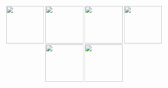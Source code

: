 
<p align="center">
  <img width="100" src= "https://images-wixmp-ed30a86b8c4ca887773594c2.wixmp.com/f/6f6afd6a-4027-4fd1-92af-89e6c44c534b/da8d69n-57ae5cd4-fccd-4ae0-9f8a-c825ef8535b2.png/v1/fill/w_99,h_56/scp_1810_stamp_f2u_by_shroomrot_da8d69n-fullview.png?token=eyJ0eXAiOiJKV1QiLCJhbGciOiJIUzI1NiJ9.eyJzdWIiOiJ1cm46YXBwOjdlMGQxODg5ODIyNjQzNzNhNWYwZDQxNWVhMGQyNmUwIiwiaXNzIjoidXJuOmFwcDo3ZTBkMTg4OTgyMjY0MzczYTVmMGQ0MTVlYTBkMjZlMCIsIm9iaiI6W1t7ImhlaWdodCI6Ijw9NTYiLCJwYXRoIjoiXC9mXC82ZjZhZmQ2YS00MDI3LTRmZDEtOTJhZi04OWU2YzQ0YzUzNGJcL2RhOGQ2OW4tNTdhZTVjZDQtZmNjZC00YWUwLTlmOGEtYzgyNWVmODUzNWIyLnBuZyIsIndpZHRoIjoiPD05OSJ9XV0sImF1ZCI6WyJ1cm46c2VydmljZTppbWFnZS5vcGVyYXRpb25zIl19._rlSjV9VfAB1J5MbA_VTHdVov_4oZM7dF578GgnjpcY">
<img width="100" src= "https://images-wixmp-ed30a86b8c4ca887773594c2.wixmp.com/f/d110d9ea-4435-43c1-8d57-83af3eb3ffe2/dvp21q-b20c6e7b-98e7-4f5b-bd78-be31338e2481.png/v1/fill/w_99,h_56/stamp__oc_addict_by_cyberflee_dvp21q-fullview.png?token=eyJ0eXAiOiJKV1QiLCJhbGciOiJIUzI1NiJ9.eyJzdWIiOiJ1cm46YXBwOjdlMGQxODg5ODIyNjQzNzNhNWYwZDQxNWVhMGQyNmUwIiwiaXNzIjoidXJuOmFwcDo3ZTBkMTg4OTgyMjY0MzczYTVmMGQ0MTVlYTBkMjZlMCIsIm9iaiI6W1t7ImhlaWdodCI6Ijw9NTYiLCJwYXRoIjoiXC9mXC9kMTEwZDllYS00NDM1LTQzYzEtOGQ1Ny04M2FmM2ViM2ZmZTJcL2R2cDIxcS1iMjBjNmU3Yi05OGU3LTRmNWItYmQ3OC1iZTMxMzM4ZTI0ODEucG5nIiwid2lkdGgiOiI8PTk5In1dXSwiYXVkIjpbInVybjpzZXJ2aWNlOmltYWdlLm9wZXJhdGlvbnMiXX0.bmfYMxuFWZEMRMUrZs705B2FehWdK1vz0Cc-8YJCo1Y">
  <img width="100" src= "https://images-wixmp-ed30a86b8c4ca887773594c2.wixmp.com/f/354f5488-3258-4127-b1f0-ec469e2eafc6/d81h96g-d5cd50c5-7897-44d1-a125-49f1b2eedf2c.png/v1/fill/w_101,h_58/scary_049_stamp_by_agentkulu_d81h96g-fullview.png?token=eyJ0eXAiOiJKV1QiLCJhbGciOiJIUzI1NiJ9.eyJzdWIiOiJ1cm46YXBwOjdlMGQxODg5ODIyNjQzNzNhNWYwZDQxNWVhMGQyNmUwIiwiaXNzIjoidXJuOmFwcDo3ZTBkMTg4OTgyMjY0MzczYTVmMGQ0MTVlYTBkMjZlMCIsIm9iaiI6W1t7ImhlaWdodCI6Ijw9NTgiLCJwYXRoIjoiXC9mXC8zNTRmNTQ4OC0zMjU4LTQxMjctYjFmMC1lYzQ2OWUyZWFmYzZcL2Q4MWg5NmctZDVjZDUwYzUtNzg5Ny00NGQxLWExMjUtNDlmMWIyZWVkZjJjLnBuZyIsIndpZHRoIjoiPD0xMDEifV1dLCJhdWQiOlsidXJuOnNlcnZpY2U6aW1hZ2Uub3BlcmF0aW9ucyJdfQ.eqkrDWH4XZpMC6ewewmqqyBpvvwM7dWhIc8qvuj9bQU">
  <img width="100" src= "https://images-wixmp-ed30a86b8c4ca887773594c2.wixmp.com/f/e2ff4ce8-4e8e-428c-a18c-0641eb975e9c/d5mgrmf-802433e6-4c39-43cd-8e51-61a6223ded1f.jpg/v1/fill/w_99,h_57,q_75,strp/secure_contain_protect__by_iamhaden_d5mgrmf-fullview.jpg?token=eyJ0eXAiOiJKV1QiLCJhbGciOiJIUzI1NiJ9.eyJzdWIiOiJ1cm46YXBwOjdlMGQxODg5ODIyNjQzNzNhNWYwZDQxNWVhMGQyNmUwIiwiaXNzIjoidXJuOmFwcDo3ZTBkMTg4OTgyMjY0MzczYTVmMGQ0MTVlYTBkMjZlMCIsIm9iaiI6W1t7ImhlaWdodCI6Ijw9NTciLCJwYXRoIjoiXC9mXC9lMmZmNGNlOC00ZThlLTQyOGMtYTE4Yy0wNjQxZWI5NzVlOWNcL2Q1bWdybWYtODAyNDMzZTYtNGMzOS00M2NkLThlNTEtNjFhNjIyM2RlZDFmLmpwZyIsIndpZHRoIjoiPD05OSJ9XV0sImF1ZCI6WyJ1cm46c2VydmljZTppbWFnZS5vcGVyYXRpb25zIl19.MNIt6lF9X3rt8ql1JqIrIBhF3yVlD_CDtwzlwOfkWtI">
  <img width="100" src= "https://images-wixmp-ed30a86b8c4ca887773594c2.wixmp.com/f/5adae7ea-4476-4adc-b50e-09e512eca849/dan0vvl-294e38f4-6b50-4c6e-bf31-c5c129291902.png/v1/fill/w_99,h_56/korn_stamp_3_by_egraut_dan0vvl-fullview.png?token=eyJ0eXAiOiJKV1QiLCJhbGciOiJIUzI1NiJ9.eyJzdWIiOiJ1cm46YXBwOjdlMGQxODg5ODIyNjQzNzNhNWYwZDQxNWVhMGQyNmUwIiwiaXNzIjoidXJuOmFwcDo3ZTBkMTg4OTgyMjY0MzczYTVmMGQ0MTVlYTBkMjZlMCIsIm9iaiI6W1t7ImhlaWdodCI6Ijw9NTYiLCJwYXRoIjoiXC9mXC81YWRhZTdlYS00NDc2LTRhZGMtYjUwZS0wOWU1MTJlY2E4NDlcL2RhbjB2dmwtMjk0ZTM4ZjQtNmI1MC00YzZlLWJmMzEtYzVjMTI5MjkxOTAyLnBuZyIsIndpZHRoIjoiPD05OSJ9XV0sImF1ZCI6WyJ1cm46c2VydmljZTppbWFnZS5vcGVyYXRpb25zIl19.1rHMOcn3LOs9WAhyLlY-DC3_lU0TYERX6LVYqfO_gY0">
    <img width="100" src= "https://gifcity.carrd.co/assets/images/gallery60/243501eb.gif?v=26dffab5">
